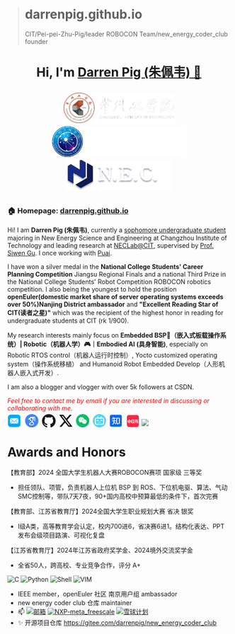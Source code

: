 > # darrenpig.github.io
> CIT/Pei-pei-Zhu-Pig/leader ROBOCON Team/new_energy_coder_club founder
<h1 align="center">
  Hi, I'm <a href="https://darrenpig.github.io/" target="_blank">Darren Pig (朱佩韦) 👋</a> <br>
<!-- <!-- 	<a href="https://visitorbadge.io/status?path=https%3A%2F%2Fdarrenpig.github.io%2F"><img src="https://api.visitorbadge.io/api/visitors?path=https%3A%2F%2Fdarrenpig.github.io%2F&label=Wacher%20Today&countColor=%23f47373" /></a> -->
<!-- 	<img alt="GitHub User's stars" src="https://img.shields.io/github/stars/darrenpig">
	<img alt="GitHub followers" src="https://img.shields.io/github/followers/darrenpig">
<br> -->
	<!-- <a href="https://darrenpig.github.io/" target="_blank" style="margin-top: 10px">
<a href="https://darrenpig.github.io/" target="_blank">-->
<!-- 	<img src="https://github.com/Darrenpig/darrenpig.github.io/blob/main/files/CIT_Logo.png" height="70px" style="margin-bottom:-1px"></a>
	<img src="https://github.com/Darrenpig/darrenpig.github.io/blob/main/files/CIT_PV_Logo.png" height="70px" style="margin-bottom:-1px"></a>
	<img src="https://github.com/Darrenpig/darrenpig.github.io/blob/main/files/NEC_Logo.png" height="70px" style="margin-bottom:-1px"></a>
--> 
<p align="center">
  <a href="https://darrenpig.github.io/" target="_blank">
    <img src="https://github.com/Darrenpig/darrenpig.github.io/blob/main/files/CIT_Logo.png" height="70px" style="margin-bottom:-1px">
  </a>
  <a href="https://darrenpig.github.io/" target="_blank">
    <img src="https://github.com/Darrenpig/darrenpig.github.io/blob/main/files/CIT_PV_Logo.png" height="70px" style="margin-bottom:-1px">
  </a>
  <a href="https://darrenpig.github.io/" target="_blank">
    <img src="https://github.com/Darrenpig/darrenpig.github.io/blob/main/files/NEC_Logo.png" height="70px" style="margin-bottom:-1px">
  </a>
</p>

<h3>🏠 <b>Homepage</b>: <a href="https://darrenpig.github.io" target="_blank">darrenpig.github.io</a></h3>
<p>Hi! I am <strong>Darren Pig (朱佩韦)</strong>, currently a <u>sophomore undergraduate student</u> majoring in  New Energy Science and Engineering at Changzhou Institute of Technology and leading research at <a href="https://gitee.com/darrenpig/new_energy_coder_club" target="_blank">NECLab@CIT</a>, supervised by <a href="https://gdxy.czu.cn/2025/0317/c9891a156178/page.htm">Prof. Siwen Gu</a>. I once working with <a href="https://gitee.com/pai_666">Puai</a>.</p>
<div style="magin-top: -10px"></div><p>I have won a silver medal in the <strong>National College Students' Career Planning Competition</strong> Jiangsu Regional Finals and a national Third Prize in the National College Students' Robot Competition ROBOCON robotics competition. I also being the youngest to hold the position <strong>openEuler(domestic market share of server operating systems exceeds over 50%)Nanjing District ambassador</strong> and <strong>"Excellent Reading Star of CIT(读者之星)"</strong> which was the recipient of the highest honor in reading for undergraduate students at CIT (rk 1/900).</p>
<div style="magin-top: -10px"></div><p>My research interests mainly focus on <b>Embedded BSP🐖（嵌入式板载操作系统）| Robotic（机器人学）🎮｜Embodied AI (具身智能)</b>, especially on Robotic RTOS control（机器人运行时控制）, Yocto customized operating system（操作系统移植） and Humanoid Robot Embedded Develop（人形机器人嵌入式开发）.</p>
<div style="magin-top: -10px"></div><p>I am also a blogger and vlogger with over 5k followers at CSDN.</p>
<p><i style="color: red; display: inline;">Feel free to contact me by email if you are interested in discussing or collaborating with me.</i></p>

<p  style="margin-top: -10px;">
  <a href="mailto:22230635@czu.cn" target="_blank"><img src="./files/icon/email.png" height="32px" style="margin-bottom:-4px"></a>&nbsp;
  <a href="https://scholar.google.com/citations?user=nL93WMEAAAAJ&hl=en" target="_blank"><img src="./files/icon/google_scholar.png" height="30px" style="margin-bottom:-3px"></a>&nbsp;
  <a href="https://github.com/darrenpig" target="_blank"><img src="./files/icon/github_s.jpg" height="30px" style="margin-bottom:-3px"></a>&nbsp;
  <a href="[https://twitter.com/darrenpig](https://x.com/PeiWei_Pig)" target="_blank"><img src="./files/icon/X_icon.png" height="30px" style="margin-bottom:-3px"></a>&nbsp;
  <a href="./files/my_wechat.jpg" target="_blank"><img src="./files/icon/wechat.png" height="30px" style="margin-bottom:-3px"></a>&nbsp;
  <a href="https://space.bilibili.com/438904165?spm_id_from=333.337.0.0" target="_blank"><img src="./files/icon/bilibili.png" height="30px" style="margin-bottom:-3px"></a>&nbsp;
  <a href="https://www.zhihu.com/people/zhu-pei-wei-93" target="_blank"><img src="./files/icon/zhihu.png" height="30px" style="margin-bottom:-3px"></a>&nbsp; 
  <a href="https://www.xiaohongshu.com/user/profile/62f2899b000000001f0074f1" target="_blank"><img src="./files/icon/xiaohongshu.png" height="31px" style="margin-bottom:-4px"></a>
  <a href="https://visitorbadge.io/status?path=https%3A%2F%2Fdarrenpig.github.io%2F"><img src="https://api.visitorbadge.io/api/visitors?path=https%3A%2F%2Fdarrenpig.github.io%2F&label=Wacher%20Today&countColor=%23f47373" /></a>
</p>

# Awards and Honors

【教育部】2024 全国大学生机器人大赛ROBOCON赛项 国家级 三等奖 

- 担任领队、项管，负责机器人上位机 BSP 到 ROS、下位机电驱、算法、气动SMC控制等，带队7天7夜，90+国内高校中预算最低的条件下，首次完赛

【教育部、江苏省教育厅】2024全国大学生职业规划大赛 省决 银奖

- I级A类，高等教育学会认定，校内700进6，省决赛6进1。结构化表达、PPT发布会级项目路演、可视化复盘

【江苏省教育厅】2024年江苏省政府奖学金、2024境外交流奖学金

- 全省50人，跨高校、专业竞争合作，评分 A+

![C](https://img.shields.io/badge/-00599C?&logo=c&logoColor=white)
![Python](https://img.shields.io/badge/-Python-8fcfd1?&logo=Python)
![Shell](https://img.shields.io/badge/-Shell-blasck?&logo=Shell)
![VIM](https://img.shields.io/badge/-vim-blasck?&logo=vim)

- IEEE member，openEuler 社区 南京用户组 ambassador
- new energy coder club 仓库 maintainer
- 📫 [![邮箱](https://img.shields.io/badge/我的邮箱-22230635@czu.cn-fedcba
)](22230635@czu.cn)
[![NXP-meta_freescale](https://img.shields.io/badge/NEC-maintianer-fedcba
)](https://gitee.com/darrenpig/new_energy_coder_club)
[![雪球计划](https://img.shields.io/badge/%E9%9B%AA%E7%90%83%E8%AE%A1%E5%88%92-issues%2FI90DOU-blue
)](https://gitee.com/openeuler/yocto-meta-openeuler/issues/I90DOU#comment-loadder)
- ✨ 开源项目仓库 https://gitee.com/darrenpig/new_energy_coder_club
